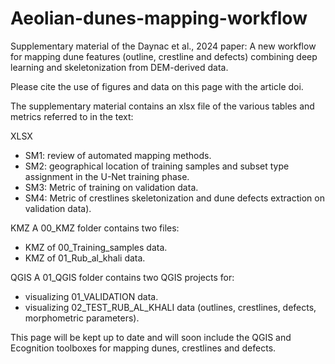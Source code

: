 # Aeolian-dunes-mapping-workflow
Supplementary material of the Daynac et al., 2024 paper: A new workflow for mapping dune features (outline, crestline and defects) combining deep learning and skeletonization from DEM-derived data.

Please cite the use of figures and data on this page with the article doi.

The supplementary material contains an xlsx file of the various tables and metrics referred to in the text: 

XLSX
- SM1: review of automated mapping methods.
- SM2: geographical location of training samples and subset type assignment in the U-Net training phase.
- SM3: Metric of training on validation data.
- SM4: Metric of crestlines skeletonization and dune defects extraction on validation data).

KMZ
A 00_KMZ folder contains two files: 
- KMZ of 00_Training_samples data.
- KMZ of 01_Rub_al_khali data.

QGIS
A 01_QGIS folder contains two QGIS projects for: 
- visualizing 01_VALIDATION data.
- visualizing 02_TEST_RUB_AL_KHALI data (outlines, crestlines, defects, morphometric parameters). 


This page will be kept up to date and will soon include the QGIS and Ecognition toolboxes for mapping dunes, crestlines and defects.
